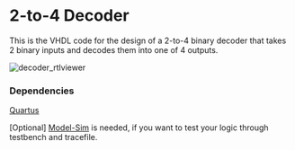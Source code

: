 # 2-to-4 Decoder

This is the VHDL code for the design of a 2-to-4 binary decoder that takes 2 binary inputs and decodes them into one of 4 outputs.

![decoder_rtlviewer](https://user-images.githubusercontent.com/45922320/74584009-72ce6e80-4ff3-11ea-8cdf-2ae072543b5d.png)

### Dependencies

[Quartus](https://www.intel.com/content/www/us/en/programmable/downloads/download-center.html)

[Optional] [Model-Sim](https://www.intel.com/content/www/us/en/programmable/downloads/download-center.html) is needed, if you want to test your logic through testbench and tracefile.
